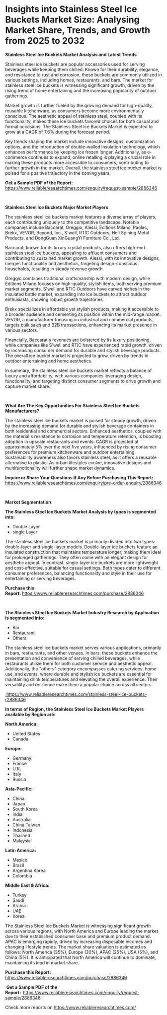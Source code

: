 <p><h1>Insights into Stainless Steel Ice Buckets Market Size: Analysing Market Share, Trends, and Growth from 2025 to 2032</h1></p><p><strong>Stainless Steel Ice Buckets Market Analysis and Latest Trends</strong></p>
<p><p>Stainless steel ice buckets are popular accessories used for serving beverages while keeping them chilled. Known for their durability, elegance, and resistance to rust and corrosion, these buckets are commonly utilized in various settings, including homes, restaurants, and bars. The market for stainless steel ice buckets is witnessing significant growth, driven by the rising trend of home entertaining and the increasing popularity of outdoor gatherings.</p><p>Market growth is further fueled by the growing demand for high-quality, reusable kitchenware, as consumers become more environmentally conscious. The aesthetic appeal of stainless steel, coupled with its functionality, makes these ice buckets favored choices for both casual and formal occasions. The Stainless Steel Ice Buckets Market is expected to grow at a CAGR of 7.6% during the forecast period. </p><p>Key trends shaping the market include innovative designs, customization options, and the introduction of double-walled insulation technology, which enhances performance by keeping ice frozen longer. Additionally, as e-commerce continues to expand, online retailing is playing a crucial role in making these products more accessible to consumers, contributing to further growth in the market. Overall, the stainless steel ice bucket market is poised for a positive trajectory in the coming years.</p></p>
<p><strong>Get a Sample PDF of the Report:&nbsp;</strong> <a href="https://www.reliableresearchtimes.com/enquiry/request-sample/2886346?utm_campaign=3355&utm_medium=2&utm_source=Github&utm_content=ia&utm_term=13032025&utm_id=stainless-steel-ice-buckets">https://www.reliableresearchtimes.com/enquiry/request-sample/2886346</a></p>
<p>&nbsp;</p>
<p><strong>Stainless Steel Ice Buckets Major Market Players</strong></p>
<p><p>The stainless steel ice buckets market features a diverse array of players, each contributing uniquely to the competitive landscape. Notable companies include Baccarat, Greggio, Alessi, Editions Milano, Paolac, Brekx, VEVOR, Beyond, Inc., S'well, RTIC Outdoors, Heli Spining Metal Products, and DongGuan XinGuangYi Furniture Co., Ltd.</p><p>Baccarat, known for its luxury crystal products, also offers high-end stainless steel ice buckets, appealing to affluent consumers and contributing to sustained market growth. Alessi, with its innovative designs, merges functionality and aesthetics, targeting design-conscious households, resulting in steady revenue growth.</p><p>Greggio combines traditional craftsmanship with modern design, while Editions Milano focuses on high-quality, stylish items, both serving premium market segments. S'well and RTIC Outdoors have carved niches in the insulated bottle market, expanding into ice buckets to attract outdoor enthusiasts, showing robust growth trajectories.</p><p>Brekx specializes in affordable yet stylish products, making it accessible to a broader audience and cementing its position within the mid-range market. VEVOR, a manufacturer focusing on industrial and commercial products, targets bulk sales and B2B transactions, enhancing its market presence in various sectors.</p><p>Financially, Baccarat's revenues are bolstered by its luxury positioning, while companies like S'well and RTIC have experienced rapid growth, driven by increasing consumer demand for durable and stylish beverage products. The overall ice bucket market is projected to grow, driven by trends in outdoor entertaining and home aesthetics.</p><p>In summary, the stainless steel ice buckets market reflects a balance of luxury and affordability, with various companies leveraging design, functionality, and targeting distinct consumer segments to drive growth and capture market share.</p></p>
<p>&nbsp;</p>
<p><strong>What Are The Key Opportunities For Stainless Steel Ice Buckets Manufacturers?</strong></p>
<p><p>The stainless steel ice buckets market is poised for steady growth, driven by the increasing demand for durable and stylish beverage containers in both residential and commercial sectors. Enhanced aesthetics, coupled with the material's resistance to corrosion and temperature retention, is boosting adoption in upscale restaurants and events. CAGR is projected at approximately 5% over the next five years, influenced by rising consumer preferences for premium kitchenware and outdoor entertaining. Sustainability awareness also favors stainless steel, as it offers a reusable alternative to plastic. As urban lifestyles evolve, innovative designs and multifunctionality will further shape market dynamics.</p></p>
<p><strong>Inquire or Share Your Questions If Any Before Purchasing This Report:</strong> <a href="https://www.reliableresearchtimes.com/enquiry/pre-order-enquiry/2886346?utm_campaign=3355&utm_medium=2&utm_source=Github&utm_content=ia&utm_term=13032025&utm_id=stainless-steel-ice-buckets">https://www.reliableresearchtimes.com/enquiry/pre-order-enquiry/2886346</a></p>
<p>&nbsp;</p>
<p><strong>Market Segmentation</strong></p>
<p><strong>The Stainless Steel Ice Buckets Market Analysis by types is segmented into:</strong></p>
<p><ul><li>Double Layer</li><li>single Layer</li></ul></p>
<p><p>The stainless steel ice buckets market is primarily divided into two types: double-layer and single-layer models. Double-layer ice buckets feature an insulated construction that maintains temperature longer, making them ideal for prolonged gatherings. They often come with an elegant design for aesthetic appeal. In contrast, single-layer ice buckets are more lightweight and cost-effective, suitable for casual settings. Both types cater to different consumer preferences, balancing functionality and style in their use for entertaining or serving beverages.</p></p>
<p><strong>Purchase this Report:&nbsp;</strong><a href="https://www.reliableresearchtimes.com/purchase/2886346?utm_campaign=3355&utm_medium=2&utm_source=Github&utm_content=ia&utm_term=13032025&utm_id=stainless-steel-ice-buckets">https://www.reliableresearchtimes.com/purchase/2886346</a></p>
<p>&nbsp;</p>
<p><strong>The Stainless Steel Ice Buckets Market Industry Research by Application is segmented into:</strong></p>
<p><ul><li>Bar</li><li>Restaurant</li><li>Others</li></ul></p>
<p><p>The stainless steel ice buckets market serves various applications, primarily in bars, restaurants, and other venues. In bars, these buckets enhance the presentation and convenience of serving chilled beverages, while restaurants utilize them for both customer service and aesthetic appeal. Additionally, the "others" category encompasses catering services, home use, and events, where durable and stylish ice buckets are essential for maintaining drink temperatures and elevating the overall experience. Their versatility and resilience make them a popular choice across all sectors.</p></p>
<p><a href="https://www.reliableresearchtimes.com/stainless-steel-ice-buckets-r2886346?utm_campaign=3355&utm_medium=2&utm_source=Github&utm_content=ia&utm_term=13032025&utm_id=stainless-steel-ice-buckets">&nbsp;https://www.reliableresearchtimes.com/stainless-steel-ice-buckets-r2886346</a></p>
<p><strong>In terms of Region, the Stainless Steel Ice Buckets Market Players available by Region are:</strong></p>
<p>
    <p> <strong> North America: </strong>
        <ul>
            <li>United States</li>
            <li>Canada</li>
        </ul>
        </p> 
    <p> <strong> Europe: </strong>
        <ul>
            <li>Germany</li>
            <li>France</li>
            <li>U.K.</li>
            <li>Italy</li>
            <li>Russia</li>
        </ul>
        </p> 
    <p> <strong> Asia-Pacific: </strong>
        <ul>
            <li>China</li>
            <li>Japan</li>
            <li>South Korea</li>
            <li>India</li>
            <li>Australia</li>
            <li>China Taiwan</li>
            <li>Indonesia</li>
            <li>Thailand</li>
            <li>Malaysia</li>
        </ul>
        </p> 
    <p> <strong> Latin America: </strong>
        <ul>
            <li>Mexico</li>
            <li>Brazil</li>
            <li>Argentina Korea</li>
            <li>Colombia</li>
        </ul>
        </p> 
    <p> <strong> Middle East & Africa: </strong>
        <ul>
            <li>Turkey</li>
            <li>Saudi</li>
            <li>Arabia</li>
            <li>UAE</li>
            <li>Korea</li>
        </ul>
    </p>
    </p>
<p><p>The Stainless Steel Ice Buckets Market is witnessing significant growth across various regions, with North America and Europe leading the market due to their established consumer base and premium product demand. APAC is emerging rapidly, driven by increasing disposable incomes and changing lifestyle trends. The market share valuation is estimated as follows: North America (35%), Europe (30%), APAC (25%), USA (5%), and China (5%). It is anticipated that North America will continue to dominate, maintaining its lead in market share.</p></p>
<p><strong>Purchase this Report: </strong><a href="https://www.reliableresearchtimes.com/purchase/2886346?utm_campaign=3355&utm_medium=2&utm_source=Github&utm_content=ia&utm_term=13032025&utm_id=stainless-steel-ice-buckets">https://www.reliableresearchtimes.com/purchase/2886346</a></p>
<p>&nbsp;<strong>Get a Sample PDF of the Report:&nbsp;&nbsp;</strong><a href="https://www.reliableresearchtimes.com/enquiry/request-sample/2886346?utm_campaign=3355&utm_medium=2&utm_source=Github&utm_content=ia&utm_term=13032025&utm_id=stainless-steel-ice-buckets">https://www.reliableresearchtimes.com/enquiry/request-sample/2886346</a></p>
<p><strong></strong></p>
<p>Check more reports on <a href="https://www.reliableresearchtimes.com/?utm_campaign=3355&utm_medium=2&utm_source=Github&utm_content=ia&utm_term=13032025&utm_id=stainless-steel-ice-buckets">https://www.reliableresearchtimes.com/</a></p>